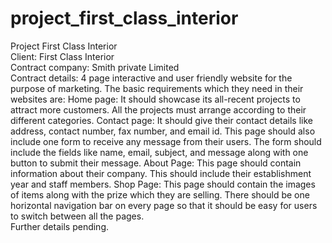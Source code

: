 # project_first_class_interior
Project First Class Interior <br>
Client: First Class Interior <br>
Contract company: Smith private Limited <br>
Contract details: 4 page interactive and  user friendly website for the purpose of marketing. The basic requirements which they need in their websites are:
Home page: It should showcase its all-recent projects to attract more customers. All the projects must arrange according to their different categories.
Contact page: It should give their contact details like address, contact number, fax number, and email id. This page should also include one form to receive any message from their users. The form should include the fields like name, email, subject, and message along with one button to submit their message.
About Page: This page should contain information about their company. This should include their establishment year and staff members.
Shop Page: This page should contain the images of items along with the prize which they are selling.
There should be one horizontal navigation bar on every page so that it should be easy for users to switch between all the pages. <br>
Further details pending.
